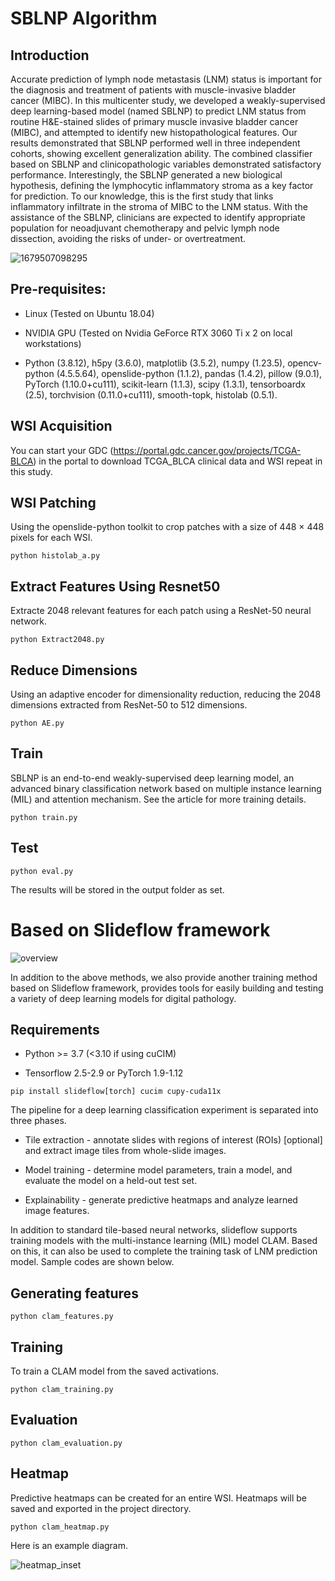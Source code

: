 # SBLNP Algorithm
## Introduction

Accurate prediction of lymph node metastasis (LNM) status is important for the diagnosis and treatment of patients with muscle-invasive bladder cancer (MIBC). In this multicenter study, we developed a weakly-supervised deep learning-based model (named SBLNP) to predict LNM status from routine H&E-stained slides of primary muscle invasive bladder cancer (MIBC), and attempted to identify new histopathological features. Our results demonstrated that SBLNP performed well in three independent cohorts, showing excellent generalization ability. The combined classifier based on SBLNP and clinicopathologic variables demonstrated satisfactory performance. Interestingly, the SBLNP generated a new biological hypothesis, defining the lymphocytic inflammatory stroma as a key factor for prediction. To our knowledge, this is the first study that links inflammatory infiltrate in the stroma of MIBC to the LNM status. With the assistance of the SBLNP, clinicians are expected to identify appropriate population for neoadjuvant chemotherapy and pelvic lymph node dissection, avoiding the risks of under- or overtreatment.

![1679507098295](https://user-images.githubusercontent.com/65389322/226992509-0ce20457-90db-46e2-b122-712bf6ab5855.png)

## Pre-requisites:

- Linux (Tested on Ubuntu 18.04)
 
- NVIDIA GPU (Tested on Nvidia GeForce RTX 3060 Ti x 2 on local workstations)
 
- Python (3.8.12), h5py (3.6.0), matplotlib (3.5.2), numpy (1.23.5), opencv-python (4.5.5.64), openslide-python (1.1.2), pandas (1.4.2), pillow (9.0.1), PyTorch (1.10.0+cu111), scikit-learn (1.1.3), scipy (1.3.1),  tensorboardx (2.5), torchvision (0.11.0+cu111), smooth-topk, histolab (0.5.1).

## WSI Acquisition

You can start your GDC (https://portal.gdc.cancer.gov/projects/TCGA-BLCA) in the portal to download TCGA_BLCA clinical data and WSI repeat in this study.

## WSI Patching

Using the openslide-python toolkit to crop patches with a size of 448 × 448 pixels for each WSI.

`python histolab_a.py`

## Extract Features Using Resnet50

Extracte 2048 relevant features for each patch using a ResNet-50 neural network.

`python Extract2048.py`

## Reduce Dimensions

Using an adaptive encoder for dimensionality reduction, reducing the 2048 dimensions extracted from ResNet-50 to 512 dimensions.

`python AE.py`

## Train

SBLNP is an end-to-end weakly-supervised deep learning model, an advanced binary classification network based on multiple instance learning (MIL) and attention mechanism. See the article for more training details.

`python train.py`

## Test

`python eval.py`

The results will be stored in the output folder as set.

# Based on Slideflow framework

![overview](https://user-images.githubusercontent.com/65389322/226990448-9e06cddd-6afd-4427-b3bc-b6392b1d2377.png)

In addition to the above methods, we also provide another training method based on Slideflow framework, provides tools for easily building and testing a variety of deep learning models for digital pathology.

## Requirements
- Python >= 3.7 (<3.10 if using cuCIM)

- Tensorflow 2.5-2.9 or PyTorch 1.9-1.12

`pip install slideflow[torch] cucim cupy-cuda11x`

The pipeline for a deep learning classification experiment is separated into three phases.

- Tile extraction - annotate slides with regions of interest (ROIs) [optional] and extract image tiles from whole-slide images.

- Model training - determine model parameters, train a model, and evaluate the model on a held-out test set.

- Explainability - generate predictive heatmaps and analyze learned image features.

In addition to standard tile-based neural networks, slideflow supports training models with the multi-instance learning (MIL) model CLAM. Based on this, it can also be used to complete the training task of LNM prediction model. Sample codes are shown below.

## Generating features

`python clam_features.py`

## Training

To train a CLAM model from the saved activations.

`python clam_training.py`

## Evaluation

`python clam_evaluation.py`

## Heatmap

Predictive heatmaps can be created for an entire WSI. Heatmaps will be saved and exported in the project directory. 

`python clam_heatmap.py`

Here is an example diagram.

![heatmap_inset](https://user-images.githubusercontent.com/65389322/226994465-1d0ffabc-48c1-4f97-9bca-d6d6a501cb71.jpg)
